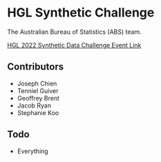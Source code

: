 # HGL Synthetic Challenge

The Australian Bureau of Statistics (ABS) team.

[HGL 2022 Synthetic Data Challenge Event Link](https://indico.un.org/event/1000359/)

## Contributors

- Joseph Chien
- Tenniel Guiver
- Geoffrey Brent
- Jacob Ryan
- Stephanie Koo

## Todo

- Everything
